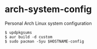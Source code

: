 # arch-system-config
Personal Arch Linux system configuration

```
$ updpkgsums
$ aur build -d custom
$ sudo pacman -Syu $HOSTNAME-config
```
